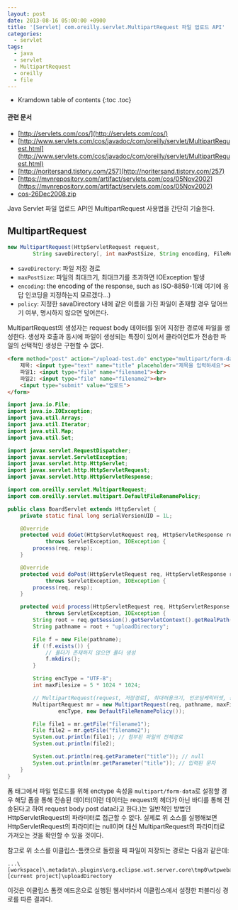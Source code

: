 ```yaml
---
layout: post
date: 2013-08-16 05:00:00 +0900
title: '[Servlet] com.oreilly.servlet.MultipartRequest 파일 업로드 API'
categories:
  - servlet
tags:
  - java
  - servlet
  - MultipartRequest
  - oreilly
  - file
---
```


* Kramdown table of contents
{:toc .toc}

#### 관련 문서

- [http://servlets.com/cos/](http://servlets.com/cos/)
- [http://www.servlets.com/cos/javadoc/com/oreilly/servlet/MultipartRequest.html](http://www.servlets.com/cos/javadoc/com/oreilly/servlet/MultipartRequest.html)
- [http://noritersand.tistory.com/257](http://noritersand.tistory.com/257)
- [https://mvnrepository.com/artifact/servlets.com/cos/05Nov2002](https://mvnrepository.com/artifact/servlets.com/cos/05Nov2002)
- [cos-26Dec2008.zip](/attachments/cos-26Dec2008.zip)

Java Servlet 파일 업로드 API인 MultipartRequest 사용법을 간단히 기술한다.

## MultipartRequest

```java
new MultipartRequest(HttpServletRequest request,
        String saveDirectory[, int maxPostSize, String encoding, FileRenamePolicy policy])
```

- `saveDirectory`: 파일 저장 경로
- `maxPostSize`: 파일의 최대크기, 최대크기를 초과하면 IOException 발생
- `encoding`: the encoding of the response, such as ISO-8859-1(왜 여기에 응답 인코딩을 지정하는지 모르겠다...)
- `policy`: 지정한 savaDirectory 내에 같은 이름을 가진 파일이 존재할 경우 덮어쓰기 여부, 명시하지 않으면 덮어쓴다.

MultipartRequest의 생성자는 request body 데이터를 읽어 지정한 경로에 파일을 생성한다. 생성자 호출과 동시에 파일이 생성되는 특징이 있어서 클라이언트가 전송한 파일의 선택적인 생성은 구현할 수 없다.

```html
<form method="post" action="/upload-test.do" enctype="multipart/form-data">
    제목: <input type="text" name="title" placeholder="제목을 입력하세요"><br>
    파일1: <input type="file" name="filename1"><br>
    파일2: <input type="file" name="filename2"><br>
    <input type="submit" value="업로드">
</form>
```

```java
import java.io.File;
import java.io.IOException;
import java.util.Arrays;
import java.util.Iterator;
import java.util.Map;
import java.util.Set;

import javax.servlet.RequestDispatcher;
import javax.servlet.ServletException;
import javax.servlet.http.HttpServlet;
import javax.servlet.http.HttpServletRequest;
import javax.servlet.http.HttpServletResponse;

import com.oreilly.servlet.MultipartRequest;
import com.oreilly.servlet.multipart.DefaultFileRenamePolicy;

public class BoardServlet extends HttpServlet {
    private static final long serialVersionUID = 1L;

    @Override
    protected void doGet(HttpServletRequest req, HttpServletResponse resp)
            throws ServletException, IOException {
        process(req, resp);
    }

    @Override
    protected void doPost(HttpServletRequest req, HttpServletResponse resp)
            throws ServletException, IOException {
        process(req, resp);
    }

    protected void process(HttpServletRequest req, HttpServletResponse resp)
            throws ServletException, IOException {
        String root = req.getSession().getServletContext().getRealPath("/");
        String pathname = root + "uploadDirectory";

        File f = new File(pathname);
        if (!f.exists()) {
            // 폴더가 존재하지 않으면 폴더 생성
            f.mkdirs();
        }

        String encType = "UTF-8";
        int maxFilesize = 5 * 1024 * 1024;

        // MultipartRequest(request, 저장경로[, 최대허용크기, 인코딩케릭터셋, 동일한 파일명 보호 여부])
        MultipartRequest mr = new MultipartRequest(req, pathname, maxFilesize,
                encType, new DefaultFileRenamePolicy());

        File file1 = mr.getFile("filename1");
        File file2 = mr.getFile("filename2");
        System.out.println(file1); // 첨부된 파일의 전체경로
        System.out.println(file2);

        System.out.println(req.getParameter("title")); // null
        System.out.println(mr.getParameter("title")); // 입력된 문자
    }
}
```

폼 태그에서 파일 업로드를 위해 enctype 속성을 `multipart/form-data`로 설정할 경우 해당 폼을 통해 전송된 데이터(이런 데이터는 request의 헤더가 아닌 바디를 통해 전송된다고 하여 request body post data라고 한다.)는 일반적인 방법인 HttpServletRequest의 파라미터로 접근할 수 없다. 실제로 위 소스를 실행해보면 HttpServletRequest의 파라미터는 null이며 대신 MultipartRequest의 파라미터로 가져오는 것을 확인할 수 있을 것이다.

참고로 위 소스를 이클립스-톰캣으로 돌렸을 때 파일이 저장되는 경로는 다음과 같은데:

```
...\[workspace]\.metadata\.plugins\org.eclipse.wst.server.core\tmp0\wtpwebapps\[current project]\uploadDirectory
```

이것은 이클립스 톰캣 에드온으로 실행된 웹서버라서 이클립스에서 설정한 퍼블리싱 경로를 따른 결과다.

